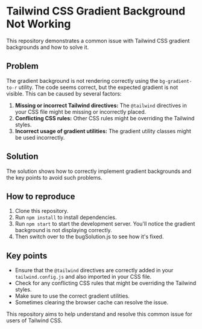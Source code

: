 # Tailwind CSS Gradient Background Not Working

This repository demonstrates a common issue with Tailwind CSS gradient backgrounds and how to solve it.

## Problem

The gradient background is not rendering correctly using the `bg-gradient-to-r` utility. The code seems correct, but the expected gradient is not visible. This can be caused by several factors:

1. **Missing or incorrect Tailwind directives:** The `@tailwind` directives in your CSS file might be missing or incorrectly placed.
2. **Conflicting CSS rules:** Other CSS rules might be overriding the Tailwind styles.
3. **Incorrect usage of gradient utilities:** The gradient utility classes might be used incorrectly.

## Solution

The solution shows how to correctly implement gradient backgrounds and the key points to avoid such problems.

## How to reproduce

1. Clone this repository.
2. Run `npm install` to install dependencies.
3. Run `npm start` to start the development server. You'll notice the gradient background is not displaying correctly.
4. Then switch over to the bugSolution.js to see how it's fixed.

## Key points

- Ensure that the `@tailwind` directives are correctly added in your `tailwind.config.js` and also imported in your CSS file. 
- Check for any conflicting CSS rules that might be overriding the Tailwind styles.
- Make sure to use the correct gradient utilities.
- Sometimes clearing the browser cache can resolve the issue.

This repository aims to help understand and resolve this common issue for users of Tailwind CSS.